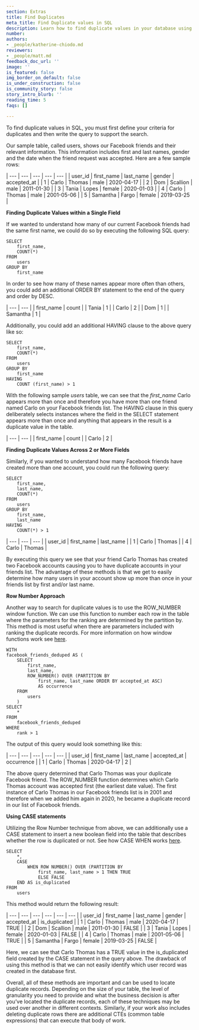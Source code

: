 ```yaml
---
section: Extras
title: Find Duplicates
meta_title: Find Duplicate values in SQL
description: Learn how to find duplicate values in your database using SQL.
number: 
authors:
- _people/katherine-chiodo.md
reviewers:
- _people/matt.md
feedback_doc_url: ''
image: ''
is_featured: false
img_border_on_default: false
is_under_construction: false
is_community_story: false
story_intro_blurb: ''
reading_time: 5
faqs: []

---
```

To find duplicate values in SQL, you must first define your criteria for duplicates and then write the query to support the search.

Our sample table, called users, shows our Facebook friends and their relevant information. This information includes first and last names, gender and the date when the friend request was accepted. Here are a few sample rows:

| --- | --- | --- | --- | --- |
| user_id | first_name | last_name | gender | accepted_at |
| 1 | Carlo | Thomas | male | 2020-04-17 |
| 2 | Dom | Scallion | male | 2011-01-30 |
| 3 | Tania | Lopes | female | 2020-01-03 |
| 4 | Carlo | Thomas | male | 2001-05-06 |
| 5 | Samantha | Fargo | female | 2019-03-25 |

**Finding Duplicate Values within a Single Field**

If we wanted to understand how many of our current Facebook friends had the same first name, we could do so by executing the following SQL query:

    SELECT 
    	first_name, 
    	COUNT(*)
    FROM 
    	users
    GROUP BY 
    	first_name

In order to see how many of these names appear more often than others, you could add an additional ORDER BY statement to the end of the query and order by DESC.

| --- | --- |
| first_name | count |
| Tania | 1 |
| Carlo | 2 |
| Dom | 1 |
| Samantha | 1 |

Additionally, you could add an additional HAVING clause to the above query like so:

    SELECT 
    	first_name, 
    	COUNT(*)
    FROM 
    	users
    GROUP BY 
    	first_name
    HAVING 
    	COUNT (first_name) > 1

With the following sample _users_ table, we can see that the _first_name_ Carlo appears more than once and therefore you have more than one friend named Carlo on your Facebook friends list. The HAVING clause in this query deliberately selects instances where the field in the SELECT statement appears more than once and anything that appears in the result is a duplicate value in the table.

| --- | --- |
| first_name | count |
| Carlo | 2 |

**Finding Duplicate Values Across 2 or More Fields**

Similarly, if you wanted to understand how many Facebook friends have created more than one account, you could run the following query:

    SELECT 
    	first_name, 
    	last_name, 
    	COUNT(*)
    FROM 
    	users
    GROUP BY 
    	first_name, 
    	last_name
    HAVING 
    	COUNT(*) > 1

| --- | --- | --- |
| user_id | first_name | last_name |
| 1 | Carlo | Thomas |
| 4 | Carlo | Thomas |

By executing this query we see that your friend Carlo Thomas has created two Facebook accounts causing you to have duplicate accounts in your friends list. The advantage of these methods is that we get to easily determine how many users in your account show up more than once in your friends list by first and/or last name.

**Row Number Approach**

Another way to search for duplicate values is to use the ROW_NUMBER window function. We can use this function to number each row in the table where the parameters for the ranking are determined by the partition by. This method is most useful when there are parameters included with ranking the duplicate records. For more information on how window functions work see [here](https://dataschool.com/how-to-teach-people-sql/how-window-functions-work/).

    WITH
    facebook_friends_deduped AS (
    	SELECT
    		first_name,
    		last_name,
    		ROW_NUMBER() OVER (PARTITION BY 
            	first_name, last_name ORDER BY accepted_at ASC)
     			AS occurrence
    	FROM
    		users
    	)
    SELECT
    	*
    FROM
    	facebook_friends_deduped
    WHERE
    	rank > 1

The output of this query would look something like this:

| --- | --- | --- | --- | --- |
| user_id | first_name | last_name | accepted_at | occurrence |
| 1 | Carlo | Thomas | 2020-04-17 | 2 |

The above query determined that Carlo Thomas was your duplicate Facebook friend. The ROW_NUMBER function determines which Carlo Thomas account was accepted first (the earliest date value). The first instance of Carlo Thomas in our Facebook friends list is in 2001 and therefore when we added him again in 2020, he became a duplicate record in our list of Facebook friends.

**Using CASE statements**

Utilizing the Row Number technique from above, we can additionally use a CASE statement to insert a new boolean field into the table that describes whether the row is duplicated or not. See how CASE WHEN works [here](https://dataschool.com/how-to-teach-people-sql/how-case-when-works/).

    SELECT
    	*,
    	CASE 
    		WHEN ROW NUMBER() OVER (PARTITION BY 
     			first_name, last_name > 1 THEN TRUE 
    			ELSE FALSE
    	END AS is_duplicated
    FROM
    	users

This method would return the following result:

| --- | --- | --- | --- | --- | --- |
| user_id | first_name | last_name | gender | accepted_at | is_duplicated |
| 1 | Carlo | Thomas | male | 2020-04-17 | TRUE |
| 2 | Dom | Scallion | male | 2011-01-30 | FALSE |
| 3 | Tania | Lopes | female | 2020-01-03 | FALSE |
| 4 | Carlo | Thomas | male | 2001-05-06 | TRUE |
| 5 | Samantha | Fargo | female | 2019-03-25 | FALSE |

Here, we can see that Carlo Thomas has a TRUE value in the is_duplicated field created by the CASE statement in the query above. The drawback of using this method is that we can not easily identify which user record was created in the database first.

Overall, all of these methods are important and can be used to locate duplicate records. Depending on the size of your table, the level of granularity you need to provide and what the business decision is after you’ve located the duplicate records, each of these techniques may be used over another in different contexts. Similarly, if your work also includes deleting duplicate rows there are additional CTEs (common table expressions) that can execute that body of work.